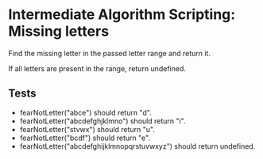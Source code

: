 # Intermediate Algorithm Scripting: Missing letters

Find the missing letter in the passed letter range and return it.

If all letters are present in the range, return undefined.

## Tests

- fearNotLetter("abce") should return "d".
- fearNotLetter("abcdefghjklmno") should return "i".
- fearNotLetter("stvwx") should return "u".
- fearNotLetter("bcdf") should return "e".
- fearNotLetter("abcdefghijklmnopqrstuvwxyz") should return undefined.